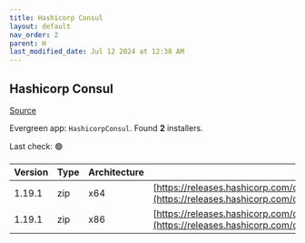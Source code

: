 ```yaml
---
title: Hashicorp Consul
layout: default
nav_order: 2
parent: H
last_modified_date: Jul 12 2024 at 12:38 AM
---
```


## Hashicorp Consul

[Source](https://www.consul.io/)

Evergreen app: `HashicorpConsul`. Found **2** installers.

Last check: 🟢

| Version | Type | Architecture | URI                                                                                                                                                          |
| ------- | ---- | ------------ | ------------------------------------------------------------------------------------------------------------------------------------------------------------ |
| 1.19.1  | zip  | x64          | [https://releases.hashicorp.com/consul/1.19.1/consul_1.19.1_windows_amd64.zip](https://releases.hashicorp.com/consul/1.19.1/consul_1.19.1_windows_amd64.zip) |
| 1.19.1  | zip  | x86          | [https://releases.hashicorp.com/consul/1.19.1/consul_1.19.1_windows_386.zip](https://releases.hashicorp.com/consul/1.19.1/consul_1.19.1_windows_386.zip)     |
